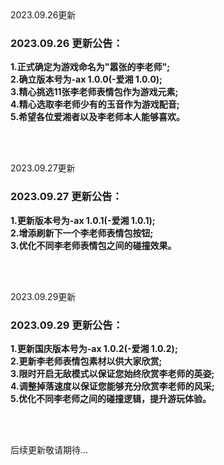 <br/>  
<br/>  

2023.09.26更新
### 2023.09.26 更新公告：
**1.正式确定为游戏命名为"嚣张的李老师";  
2.确立版本号为-ax 1.0.0(-爱湘 1.0.0);  
3.精心挑选11张李老师表情包作为游戏元素;  
4.精心选取李老师少有的玉音作为游戏配音;  
5.希望各位爱湘者以及李老师本人能够喜欢。**  

<br/>
<br/>
    
2023.09.27更新
### 2023.09.27 更新公告：
**1.更新版本号为-ax 1.0.1(-爱湘 1.0.1);  
2.增添刷新下一个李老师表情包按钮;  
3.优化不同李老师表情包之间的碰撞效果。**  

<br/>
<br/>
 
2023.09.29更新
### 2023.09.29 更新公告：
**1.更新国庆版本号为-ax 1.0.2(-爱湘 1.0.2);  
2.更新李老师表情包素材以供大家欣赏;  
3.限时开启无敌模式以保证您始终欣赏李老师的英姿;  
4.调整掉落速度以保证您能够充分欣赏李老师的风采;  
5.优化不同李老师之间的碰撞逻辑，提升游玩体验。**

<br/>
<br/>

     
后续更新敬请期待...
